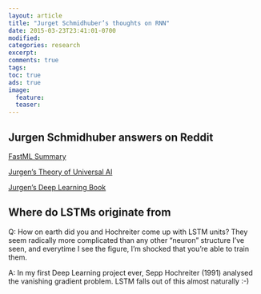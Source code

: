 ```yaml
---
layout: article
title: "Jurget Schmidhuber’s thoughts on RNN"
date: 2015-03-23T23:41:01-0700
modified:
categories: research
excerpt:
comments: true
tags:
toc: true
ads: true
image:
  feature:
  teaser:
---
```


## Jurgen Schmidhuber answers on Reddit

[FastML Summary](http://fastml.com/juergen-schmidhuber-s-answers-from-the-reddit-ama/)

[Jurgen’s Theory of Universal AI](http://people.idsia.ch/%7Ejuergen/unilearn.html)

[Jurgen’s Deep Learning Book](http://people.idsia.ch/%7Ejuergen/deep-learning-overview.html)

## Where do LSTMs originate from

Q: How on earth did you and Hochreiter come up with LSTM units? They seem radically more complicated than any other “neuron” structure I’ve seen, and everytime I see the figure, I’m shocked that you’re able to train them.

A: In my first Deep Learning project ever, Sepp Hochreiter (1991) analysed the vanishing gradient problem. LSTM falls out of this almost naturally :-)

